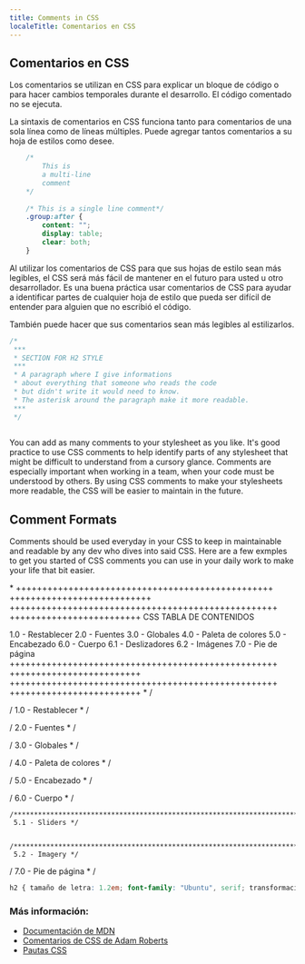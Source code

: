 ```yaml
---
title: Comments in CSS
localeTitle: Comentarios en CSS
---
```

## Comentarios en CSS

Los comentarios se utilizan en CSS para explicar un bloque de código o para hacer cambios temporales durante el desarrollo. El código comentado no se ejecuta.

La sintaxis de comentarios en CSS funciona tanto para comentarios de una sola línea como de líneas múltiples. Puede agregar tantos comentarios a su hoja de estilos como desee.

```css
    /* 
        This is 
        a multi-line 
        comment 
    */ 
 
    /* This is a single line comment*/ 
    .group:after { 
        content: ""; 
        display: table; 
        clear: both; 
    } 
```

Al utilizar los comentarios de CSS para que sus hojas de estilo sean más legibles, el CSS será más fácil de mantener en el futuro para usted u otro desarrollador. Es una buena práctica usar comentarios de CSS para ayudar a identificar partes de cualquier hoja de estilo que pueda ser difícil de entender para alguien que no escribió el código.

También puede hacer que sus comentarios sean más legibles al estilizarlos.

```css
/* 
 *** 
 * SECTION FOR H2 STYLE 
 *** 
 * A paragraph where I give informations 
 * about everything that someone who reads the code 
 * but didn't write it would need to know. 
 * The asterisk around the paragraph make it more readable. 
 *** 
 */ 
 
```
 You can add as many comments to your stylesheet as you like. It's good practice to use CSS comments to help identify parts of any stylesheet that might be difficult to understand from a cursory glance. Comments are especially important when working in a team, when your code must be understood by others. By using CSS comments to make your stylesheets more readable, the CSS will be easier to maintain in the future. 
 
 ## Comment Formats 
 
 Comments should be used everyday in your CSS to keep in maintainable and readable by any dev who dives into said CSS. 
 Here are a few exmples to get you started of CSS comments you can use in your daily work to make your life that bit easier. 

\* +++++++++++++++++++++++++++++++++++++++++++++++++ +++++++++++++++++++++++++++ +++++++++++++++++++++++++++++++++++++++++++++++++++ +++++++++++++++++++++++++ CSS TABLA DE CONTENIDOS

1.0 - Restablecer 
2.0 - Fuentes 
3.0 - Globales 
4.0 - Paleta de colores 
5.0 - Encabezado 
6.0 - Cuerpo 
6.1 - Deslizadores 
6.2 - Imágenes 
7.0 - Pie de página +++++++++++++++++++++++++++++++++++++++++++++++++++ +++++++++++++++++++++++++ +++++++++++++++++++++++++++++++++++++++++++++++++++ +++++++++++++++++++++++++ \* /

/ 1.0 - Restablecer \* /

/ 2.0 - Fuentes \* /

/ 3.0 - Globales \* /

/ 4.0 - Paleta de colores \* /

/ 5.0 - Encabezado \* /

/ 6.0 - Cuerpo \* /
```
/************************************************************************ 
 5.1 - Sliders */ 
 
 /************************************************************************ 
 5.2 - Imagery */ 
```
/ 7.0 - Pie de página \* / 
```css
h2 { tamaño de letra: 1.2em; font-family: "Ubuntu", serif; transformación de texto: mayúsculas; }
```
### Más información:

*   [Documentación de MDN](https://developer.mozilla.org/en-US/docs/Web/CSS/Comments)
*   [Comentarios de CSS de Adam Roberts](https://www.sitepoint.com/css-comments/)
*   [Pautas CSS](https://cssguidelin.es/#commenting)
